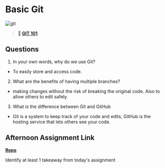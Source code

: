 # Basic Git

![git](https://git-scm.com/images/branching-illustration@2x.png)

> **📖 [GIT 101](https://codeworksacademy.com/fs-student-guide/resources/wk1/01-GIT)**

## Questions

1. In your own words, why do we use Git?

- To easily store and access code.

2. What are the benefits of having multiple branches?

- making changes without the risk of breaking the original code. Also to allow others to edit safely.

3. What is the difference between Git and GitHub

- Git is a system to keep track of your code and edits, GitHub is the hosting service that lets others see your code. 



## Afternoon Assignment Link

**[Repo](https://github.com/coelallen/day-1)**

Identify at least 1 takeaway from today's assignment
